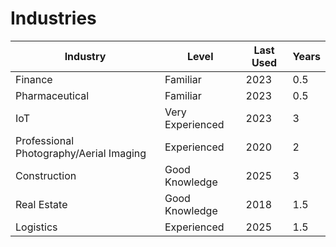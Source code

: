 # Industries

| Industry                                | Level            | Last Used | Years |
| --------------------------------------- | ---------------- | --------- | ----- |
| Finance                                 | Familiar         | 2023      | 0.5   |
| Pharmaceutical                          | Familiar         | 2023      | 0.5   |
| IoT                                     | Very Experienced | 2023      | 3     |
| Professional Photography/Aerial Imaging | Experienced      | 2020      | 2     |
| Construction                            | Good Knowledge   | 2025      | 3     |
| Real Estate                             | Good Knowledge   | 2018      | 1.5   |
| Logistics                               | Experienced      | 2025      | 1.5   |
